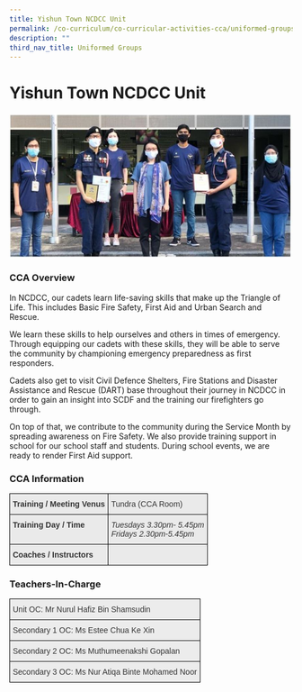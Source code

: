 ```yaml
---
title: Yishun Town NCDCC Unit
permalink: /co-curriculum/co-curricular-activities-cca/uniformed-groups/yishun-town-ncdcc-unit/
description: ""
third_nav_title: Uniformed Groups
---
```

# **Yishun Town NCDCC Unit**

![](/images/Award%20Ceremony.jpg)

### CCA Overview

In NCDCC, our cadets learn life-saving skills that make up the Triangle of Life. This includes Basic Fire Safety, First Aid and Urban Search and Rescue.

We learn these skills to help ourselves and others in times of emergency. Through equipping our cadets with these skills, they will be able to serve the community by championing emergency preparedness as first responders.

Cadets also get to visit Civil Defence Shelters, Fire Stations and Disaster Assistance and Rescue (DART) base throughout their journey in NCDCC in order to gain an insight into SCDF and the training our firefighters go through.

On top of that, we contribute to the community during the Service Month by spreading awareness on Fire Safety. We also provide training support in school for our school staff and students. During school events, we are ready to render First Aid support.

### CCA Information


<table style="border-collapse:collapse;border-spacing:0" class="tg"><thead><tr><th style="background-color:#EAEAEA;border-color:#000000;border-style:solid;border-width:1px;color:#333;font-family:Arial, sans-serif;font-size:14px;font-weight:bold;overflow:hidden;padding:10px 5px;text-align:left;vertical-align:top;word-break:normal">Training / Meeting Venus </th><th style="background-color:#EAEAEA;border-color:#000000;border-style:solid;border-width:1px;color:#333;font-family:Arial, sans-serif;font-size:14px;font-weight:normal;overflow:hidden;padding:10px 5px;text-align:left;vertical-align:top;word-break:normal">Tundra (CCA Room)</th></tr></thead><tbody><tr><td style="background-color:#EAEAEA;border-color:#000000;border-style:solid;border-width:1px;color:#333;font-family:Arial, sans-serif;font-size:14px;font-weight:bold;overflow:hidden;padding:10px 5px;text-align:left;vertical-align:top;word-break:normal">Training Day / Time </td><td style="background-color:#EAEAEA;border-color:#000000;border-style:solid;border-width:1px;color:#333;font-family:Arial, sans-serif;font-size:14px;font-style:italic;overflow:hidden;padding:10px 5px;text-align:left;vertical-align:top;word-break:normal">Tuesdays 3.30pm- 5.45pm<br>Fridays 2.30pm-5.45pm</td></tr><tr><td style="background-color:#EAEAEA;border-color:black;border-style:solid;border-width:1px;color:#333;font-family:Arial, sans-serif;font-size:14px;font-weight:bold;overflow:hidden;padding:10px 5px;text-align:left;vertical-align:top;word-break:normal">Coaches / Instructors </td><td style="background-color:#EAEAEA;border-color:black;border-style:solid;border-width:1px;color:#333;font-family:Arial, sans-serif;font-size:14px;overflow:hidden;padding:10px 5px;text-align:left;vertical-align:top;word-break:normal"> </td></tr></tbody></table>



### Teachers-In-Charge



<table style="border-collapse:collapse;border-spacing:0" class="tg"><thead><tr><th style="background-color:#ECECEC;border-color:#000000;border-style:solid;border-width:1px;color:#333;font-family:Arial, sans-serif;font-size:14px;font-weight:bold;overflow:hidden;padding:10px 5px;text-align:left;vertical-align:top;word-break:normal"><span style="font-weight:normal">Unit OC: Mr Nurul Hafiz Bin Shamsudin </span></th></tr></thead><tbody><tr><td style="background-color:#ECECEC;border-color:#000000;border-style:solid;border-width:1px;color:#333;font-family:Arial, sans-serif;font-size:14px;font-weight:bold;overflow:hidden;padding:10px 5px;text-align:left;vertical-align:top;word-break:normal"><span style="font-weight:normal">Secondary 1 OC: Ms Estee Chua Ke Xin</span></td></tr><tr><td style="background-color:#ECECEC;border-color:black;border-style:solid;border-width:1px;color:#333;font-family:Arial, sans-serif;font-size:14px;overflow:hidden;padding:10px 5px;text-align:left;vertical-align:top;word-break:normal">Secondary 2 OC: Ms Muthumeenakshi Gopalan</td></tr><tr><td style="background-color:#ECECEC;border-color:black;border-style:solid;border-width:1px;color:#333;font-family:Arial, sans-serif;font-size:14px;overflow:hidden;padding:10px 5px;text-align:left;vertical-align:top;word-break:normal"><span style="font-weight:normal">Secondary 3 OC: </span>Ms Nur Atiqa Binte Mohamed Noor</td></tr></tbody></table>